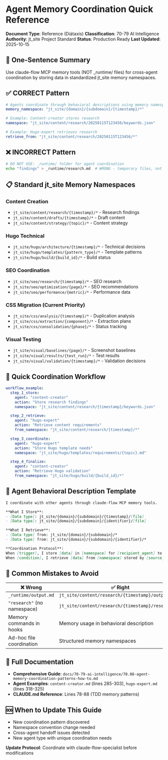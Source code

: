 # Agent Memory Coordination Quick Reference

**Document Type**: Reference (Diátaxis)
**Classification**: 70-79 AI Intelligence
**Authority**: jt_site Project Standard
**Status**: Production Ready
**Last Updated**: 2025-10-15

## 🎯 One-Sentence Summary

Use claude-flow MCP memory tools (NOT _runtime/ files) for cross-agent coordination by storing data in standardized jt_site memory namespaces.

## ✅ CORRECT Pattern

```yaml
# Agents coordinate through behavioral descriptions using memory namespaces
memory_namespace: "jt_site/{domain}/{subdomain}/{timestamp}/*"

# Example: Content-creator stores research
namespace: "jt_site/content/research/20250115T123456/keywords.json"

# Example: Hugo-expert retrieves research
retrieve_from: "jt_site/content/research/20250115T123456/*"
```

## ❌ INCORRECT Pattern

```bash
# DO NOT USE: _runtime/ folder for agent coordination
echo "findings" > _runtime/research.md  # WRONG - temporary files, not coordination
```

## 📋 Standard jt_site Memory Namespaces

### Content Creation
- `jt_site/content/research/{timestamp}/*` - Research findings
- `jt_site/content/drafts/{timestamp}/*` - Draft content
- `jt_site/content/strategy/{topic}/*` - Content strategy

### Hugo Technical
- `jt_site/hugo/architecture/{timestamp}/*` - Technical decisions
- `jt_site/hugo/templates/{pattern_type}/*` - Template patterns
- `jt_site/hugo/build/{build_id}/*` - Build status

### SEO Coordination
- `jt_site/seo/research/{timestamp}/*` - SEO research
- `jt_site/seo/optimization/{page}/*` - SEO recommendations
- `jt_site/seo/performance/{metric}/*` - Performance data

### CSS Migration (Current Priority)
- `jt_site/css/analysis/{timestamp}/*` - Duplication analysis
- `jt_site/css/extraction/{component}/*` - Extraction plans
- `jt_site/css/consolidation/{phase}/*` - Status tracking

### Visual Testing
- `jt_site/visual/baselines/{page}/*` - Screenshot baselines
- `jt_site/visual/results/{test_run}/*` - Test results
- `jt_site/visual/validation/{timestamp}/*` - Validation decisions

## 🔄 Quick Coordination Workflow

```yaml
workflow_example:
  step_1_store:
    agent: "content-creator"
    action: "Store research findings"
    namespace: "jt_site/content/research/{timestamp}/keywords.json"

  step_2_retrieve:
    agent: "hugo-expert"
    action: "Retrieve content requirements"
    from_namespace: "jt_site/content/research/{timestamp}/*"

  step_3_coordinate:
    agent: "hugo-expert"
    action: "Store Hugo template needs"
    namespace: "jt_site/hugo/templates/requirements/{topic}.md"

  step_4_finalize:
    agent: "content-creator"
    action: "Retrieve Hugo validation"
    from_namespace: "jt_site/hugo/build/{build_id}/*"
```

## 🎯 Agent Behavioral Description Template

```markdown
I coordinate with other agents through claude-flow MCP memory tools.

**What I Store**:
- [Data type]: jt_site/{domain}/{subdomain}/{timestamp}/[file]
- [Data type]: jt_site/{domain}/{subdomain}/{identifier}/[file]

**What I Retrieve**:
- [Data type] from: jt_site/{domain}/{subdomain}/*
- [Data type] from: jt_site/{domain}/{subdomain}/{identifier}/*

**Coordination Protocol**:
When [trigger], I store [data] in [namespace] for [recipient_agent] to retrieve.
When [condition], I retrieve [data] from [namespace] stored by [source_agent].
```

## 🚨 Common Mistakes to Avoid

| ❌ Wrong | ✅ Right |
|---------|----------|
| `_runtime/output.md` | `jt_site/content/research/{timestamp}/output.json` |
| `"research"` (no namespace) | `jt_site/content/research/{timestamp}/research` |
| Memory commands in hooks | Memory usage in behavioral description |
| Ad-hoc file coordination | Structured memory namespaces |

## 📖 Full Documentation

- **Comprehensive Guide**: `docs/70-79-ai-intelligence/70.08-agent-memory-coordination-patterns-how-to.md`
- **Agent Examples**: `content-creator.md` (lines 285-303), `hugo-expert.md` (lines 318-325)
- **CLAUDE.md Reference**: Lines 78-88 (TDD memory patterns)

## 🆘 When to Update This Guide

- New coordination pattern discovered
- Namespace convention change needed
- Cross-agent handoff issues detected
- New agent type with unique coordination needs

**Update Protocol**: Coordinate with claude-flow-specialist before modifications
